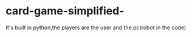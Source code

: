 # card-game-simplified-
It's built in python,the players are the user and the pc(robot in the code)
